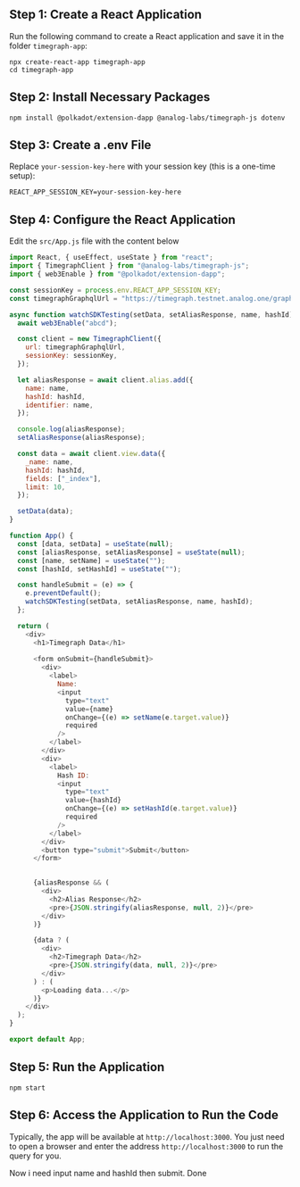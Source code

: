 ## Step 1: Create a React Application
Run the following command to create a React application and save it in the folder `timegraph-app`:
```
npx create-react-app timegraph-app
cd timegraph-app
```
## Step 2: Install Necessary Packages
```
npm install @polkadot/extension-dapp @analog-labs/timegraph-js dotenv
```
## Step 3: Create a .env File
Replace `your-session-key-here` with your session key (this is a one-time setup):
```
REACT_APP_SESSION_KEY=your-session-key-here
```
## Step 4: Configure the React Application
Edit the `src/App.js` file with the content below
```javascript
import React, { useEffect, useState } from "react";
import { TimegraphClient } from "@analog-labs/timegraph-js";
import { web3Enable } from "@polkadot/extension-dapp";

const sessionKey = process.env.REACT_APP_SESSION_KEY;
const timegraphGraphqlUrl = "https://timegraph.testnet.analog.one/graphql";

async function watchSDKTesting(setData, setAliasResponse, name, hashId) {
  await web3Enable("abcd");

  const client = new TimegraphClient({
    url: timegraphGraphqlUrl,
    sessionKey: sessionKey, 
  });

  let aliasResponse = await client.alias.add({
    name: name,
    hashId: hashId,
    identifier: name,
  });

  console.log(aliasResponse);
  setAliasResponse(aliasResponse); 

  const data = await client.view.data({
    _name: name, 
    hashId: hashId, 
    fields: ["_index"],
    limit: 10,
  });

  setData(data);
}

function App() {
  const [data, setData] = useState(null);
  const [aliasResponse, setAliasResponse] = useState(null); 
  const [name, setName] = useState("");
  const [hashId, setHashId] = useState("");

  const handleSubmit = (e) => {
    e.preventDefault(); 
    watchSDKTesting(setData, setAliasResponse, name, hashId);
  };

  return (
    <div>
      <h1>Timegraph Data</h1>
      
      <form onSubmit={handleSubmit}>
        <div>
          <label>
            Name:
            <input
              type="text"
              value={name}
              onChange={(e) => setName(e.target.value)}
              required
            />
          </label>
        </div>
        <div>
          <label>
            Hash ID:
            <input
              type="text"
              value={hashId}
              onChange={(e) => setHashId(e.target.value)}
              required
            />
          </label>
        </div>
        <button type="submit">Submit</button>
      </form>

      
      {aliasResponse && (
        <div>
          <h2>Alias Response</h2>
          <pre>{JSON.stringify(aliasResponse, null, 2)}</pre>
        </div>
      )}

      {data ? (
        <div>
          <h2>Timegraph Data</h2>
          <pre>{JSON.stringify(data, null, 2)}</pre>
        </div>
      ) : (
        <p>Loading data...</p>
      )}
    </div>
  );
}

export default App;
```
## Step 5: Run the Application
```
npm start
```
## Step 6: Access the Application to Run the Code
Typically, the app will be available at `http://localhost:3000`. 
You just need to open a browser and enter the address `http://localhost:3000` to run the query for you.

Now i need input name and hashId then submit. Done